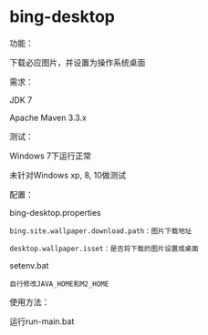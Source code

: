 # bing-desktop
功能：

  下载必应图片，并设置为操作系统桌面

需求：

  JDK 7

  Apache Maven 3.3.x

测试：

  Windows 7下运行正常

  未针对Windows xp, 8, 10做测试

配置：

  bing-desktop.properties

    bing.site.wallpaper.download.path：图片下载地址

    desktop.wallpaper.isset：是否将下载的图片设置成桌面

  setenv.bat

    自行修改JAVA_HOME和M2_HOME

使用方法：

  运行run-main.bat
